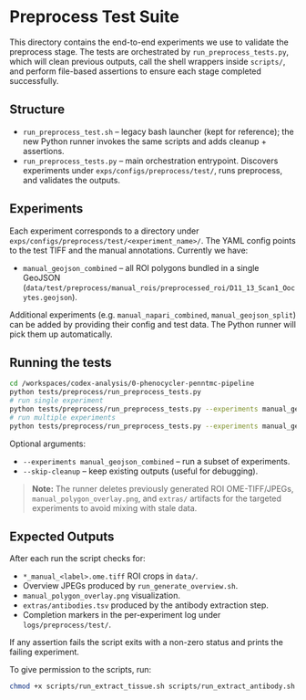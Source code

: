 # Preprocess Test Suite

This directory contains the end-to-end experiments we use to validate the preprocess stage. The tests are orchestrated by `run_preprocess_tests.py`, which will clean previous outputs, call the shell wrappers inside `scripts/`, and perform file-based assertions to ensure each stage completed successfully.

## Structure
- `run_preprocess_test.sh` – legacy bash launcher (kept for reference); the new Python runner invokes the same scripts and adds cleanup + assertions.
- `run_preprocess_tests.py` – main orchestration entrypoint. Discovers experiments under `exps/configs/preprocess/test/`, runs preprocess, and validates the outputs.

## Experiments
Each experiment corresponds to a directory under `exps/configs/preprocess/test/<experiment_name>/`. The YAML config points to the test TIFF and the manual annotations. Currently we have:

- `manual_geojson_combined` – all ROI polygons bundled in a single GeoJSON (`data/test/preprocess/manual_rois/preprocessed_roi/D11_13_Scan1_Oocytes.geojson`).

Additional experiments (e.g. `manual_napari_combined`, `manual_geojson_split`) can be added by providing their config and test data. The Python runner will pick them up automatically.

## Running the tests
```bash
cd /workspaces/codex-analysis/0-phenocycler-penntmc-pipeline
python tests/preprocess/run_preprocess_tests.py
# run single experiment
python tests/preprocess/run_preprocess_tests.py --experiments manual_geojson_split
# run multiple experiments
python tests/preprocess/run_preprocess_tests.py --experiments manual_geojson_combined manual_geojson_split
```

Optional arguments:
- `--experiments manual_geojson_combined` – run a subset of experiments.
- `--skip-cleanup` – keep existing outputs (useful for debugging).

> **Note:** The runner deletes previously generated ROI OME-TIFF/JPEGs, `manual_polygon_overlay.png`, and `extras/` artifacts for the targeted experiments to avoid mixing with stale data.

## Expected Outputs
After each run the script checks for:
- `*_manual_<label>.ome.tiff` ROI crops in `data/`.
- Overview JPEGs produced by `run_generate_overview.sh`.
- `manual_polygon_overlay.png` visualization.
- `extras/antibodies.tsv` produced by the antibody extraction step.
- Completion markers in the per-experiment log under `logs/preprocess/test/`.

If any assertion fails the script exits with a non-zero status and prints the failing experiment.

To give permission to the scripts, run:
```bash
chmod +x scripts/run_extract_tissue.sh scripts/run_extract_antibody.sh scripts/run_generate_overview.sh
```